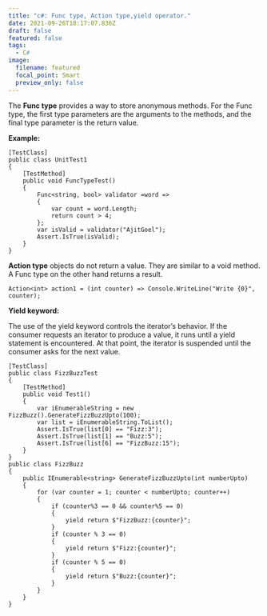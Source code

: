 ```yaml
---
title: "c#: Func type, Action type,yield operator."
date: 2021-09-26T18:17:07.836Z
draft: false
featured: false
tags:
  - C#
image:
  filename: featured
  focal_point: Smart
  preview_only: false
---
```

The **Func type** provides a way to store anonymous methods. For the Func type, the first type parameters are the arguments to the methods, and the final type parameter is the return value.

**Example:**

```
[TestClass]
public class UnitTest1
{
    [TestMethod]
    public void FuncTypeTest()
    {
		Func<string, bool> validator =word =>
        {
            var count = word.Length;
            return count > 4;
        };
        var isValid = validator("AjitGoel");
        Assert.IsTrue(isValid);
    }
}
```

**Action type** objects do not return a value. They are similar to a void method. A Func type on the other hand returns a result.

`Action<int> action1 = (int counter) => Console.WriteLine("Write {0}", counter);`

**Yield keyword:**

The use of the yield keyword controls the iterator’s behavior. If the consumer requests an iterator to produce a value, it runs until a yield statement is encountered. At that point, the iterator is suspended until the consumer asks for the next value.

```
[TestClass]
public class FizzBuzzTest
{
    [TestMethod]
    public void Test1()
    {
        var iEnumerableString = new FizzBuzz().GenerateFizzBuzzUpto(100);
        var list = iEnumerableString.ToList();
        Assert.IsTrue(list[0] == "Fizz:3");
        Assert.IsTrue(list[1] == "Buzz:5");
        Assert.IsTrue(list[6] == "FizzBuzz:15");
    }
}
public class FizzBuzz
{
    public IEnumerable<string> GenerateFizzBuzzUpto(int numberUpto)
    {
        for (var counter = 1; counter < numberUpto; counter++)
        {
            if (counter%3 == 0 && counter%5 == 0)
            {
                yield return $"FizzBuzz:{counter}";
            }
            if (counter % 3 == 0)
            {
                yield return $"Fizz:{counter}";
            }
            if (counter % 5 == 0)
            {
                yield return $"Buzz:{counter}";
            }
        }
    }
}
```